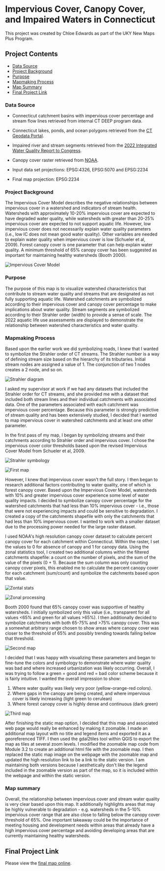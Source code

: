 # Impervious Cover, Canopy Cover, and Impaired Waters in Connecticut

This project was created by Chloe Edwards as part of the UKY New Maps Plus Program.

## Project Contents

- [Data Source](#data-source)
- [Project Background](#project-background)
- [Purpose](#purpose)
- [Mapmaking Process](#mapmaking-process)
- [Map Summary](#map-summary)
- [Final Project Link](#final-project-link)


### Data Source

* Connecticut catchment basins with impervious cover percentage and stream flow lines retrieved from internal CT DEEP program data.
* Connecticut lakes, ponds, and ocean polygons retrieved from the [CT Geodata Portal](https://geodata.ct.gov/maps/9a8ee1e074df4c1c9aacd53d4f045750).
* Impaired river and stream segments retrieved from the [2022 Integrated Water Quality Report to Congress](https://portal.ct.gov/DEEP/Water/Water-Quality/Water-Quality-305b-Report-to-Congress).
* Canopy cover raster retrieved from [NOAA](https://coast.noaa.gov/digitalcoast/data/ccaphighres.html). 

* Input data set projections: EPSG:4326, EPSG:5070 and EPSG:2234
* Final map projection: EPSG:2234

### Project Background

The Impervious Cover Model describes the negative relationships between impervious cover in a watershed and indicators of stream health. 
Watersheds with approximately 10-20% impervious cover are expected to have degraded water quality, while watersheds with greater than 20-25% impervious cover are expected to not support aquatic life.
However, low impervious cover does not necessarily explain water quality parameters (i.e., low IC does not mean good water quality). Other variables are needed to explain water quality when impervious cover is low (Schueler et al, 2009).
Forest canopy cover is one parameter that can help explain water quality. A minimum threshold of 65% canopy cover has been suggested as important for maintaining healthy watersheds (Booth 2000).

![Impervious Cover Model](/graphics/IC-model.png)

### Purpose

The purpose of this map is to visualize watershed characteristics that contribute to stream water quality and streams that are designated as not fully supporting aquatic life.
Watershed catchments are symbolized according to their impervious cover and canopy cover percentage to make implications about water quality.
Stream segments are symbolized according to their Strahler order (width) to provide a sense of scale.
The 2022 aquatic life use assessments are displayed to demonstrate the relationship between watershed characteristics and water quality.

### Mapmaking Process

Based upon the earlier work we did symbolizing roads, I knew that I wanted to symbolize the Strahler order of CT streams. The Strahler number is a way of defining stream size based on the hierarchy of its tributaries. 
Initial stream nodes are assigned a value of 1. The conjunction of two 1 nodes creates a 2 node, and so on. 

![Strahler diagram](/graphics/Strahler.png)

I asked my supervisor at work if we had any datasets that included the Strahler order for CT streams, and she provided me with a dataset that included both stream lines and their individual catchments with associated data.
One of the parameters associated with each catchment was impervious cover percentage. Because this parameter is strongly predictive of stream quality and has been extensively studied, I decided that I wanted to map impervious cover in watershed catchments
and at least one other parameter.

In the first pass of my map, I began by symbolizing streams and their catchments according to Strahler order and impervious cover. I chose the impervious cover color thresholds based upon the revised Impervious Cover Model from Schueler et al, 2009.

![Strahler symbology](/graphics/strahler_cat.PNG)

![First map](/graphics/progress_1.PNG)

However, I knew that impervious cover wasn't the full story. I then began to research additional factors contributing to water quality, one of which is forest canopy cover. Based upon the Impervious Cover Model, watersheds with 10% and greater impervious cover experience some level of water quality impacts. I decided to symbolize canopy cover percentage for the watershed catchments that had less than 10% impervious cover - i.e., those that were not experiencing impacts and could be sensitive to degradation. I created a copy of the catchments shapefile with only the catchments that had less than 10% impervious cover. I wanted to work with a smaller dataset due to the processing power needed for the large raster dataset.

I used NOAA's high resolution canopy cover dataset to calculate percent canopy cover for each catchment within Connecticut. Within the raster, I set the values to 0 for absence of canopy and 1 for canopy data. Using the zonal statistics tool, I created two additional columns within the filtered catchments shapefile: a count on the number of pixels, and the sum of the value of the pixels (0 + 1). Because the sum column was only counting canopy cover pixels, this enabled me to calculate the percent canopy cover for each catchment (sum/count) and symbolize the catchments based upon that value.

![Zontal stats](/graphics/zonal_stats.PNG)

![Zonal processing](/graphics/zonal.PNG)

Booth 2000 found that 65% canopy cover was supportive of healthy watersheds. I initially symbolized only this value (i.e., transparent for all values <65% and green for all values >65%). I then additionally decided to symbolize catchments with both 65-75% and >75% canopy cover. This was a somewhat arbitrary range chosen to show areas where canopy cover was closer to the threshold of 65% and possibly trending towards falling below that threshold.

![Second map](/graphics/progress_2.PNG)

I decided that I was happy with visualizing these parameters and began to fine-tune the colors and symbology to demonstrate where water quality was bad and where increased urbanization was likely occurring. Overall, I was trying to follow a green = good and red = bad color scheme because it is fairly intuitive. I wanted the overall impression to show:

1. Where water quality was likely very poor (yellow-orange-red colors).
2. Where gaps in the canopy are being created, and where impervious cover is likely increasing (light green to cerulean)
3. Where forest canopy cover is highly dense and continuous (dark green)

![Third map](/graphics/progress_3.png)

After finishing the static map option, I decided that this map and associated web page would really be enhanced by making it zoomable. I made an additional map layout with no title and legend items and exported it as a georeferenced TIFF. I then used the gdal2tiles tool within QGIS to export the map as tiles at several zoom levels. I modified the zoomable map code from Module 3.2 to create an additional html file with the zoomable map. I then replaced the static map image on the webpage with the zoomable map and updated the high resolution link to be a link to the static version. I am maintaining both versions because I aesthetically don't like the legend included in the zoomable version as part of the map, so it is included within the webpage and within the static version. 

### Map summary

Overall, the relationship between impervious cover and stream water quality is very clear based upon this map. It additionally highlights areas that may be highly vulnerable to degradation - e.g. watersheds in the 5-10% impervious cover range that are also close to falling below the canopy cover threshold of 65%. One important takeaway could be the importance of meeting housing and development needs within areas that already have a high impervious cover percentage and avoiding developing areas that are currently maintaining healthy watersheds. 

## Final Project Link


Please view the [final map online](https://c-edwards-eco.github.io/CT-IC-mapping).